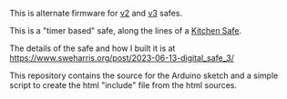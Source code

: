 This is alternate firmware for [v2](https://www.sweharris.org/post/2021-05-18-digital_safe_2/) and [v3](https://www.sweharris.org/post/2023-06-13-digital_safe_3/) safes.

This is a "timer based" safe, along the lines of a 
[Kitchen Safe](https://www.thekitchensafe.com/).


The details of the safe and how I built it is at https://www.sweharris.org/post/2023-06-13-digital_safe_3/

This repository contains the source for the Arduino sketch and a simple script to create the html "include" file from the html sources.


